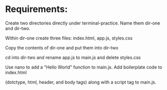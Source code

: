 Requirements:
====================

Create two directories directly under terminal-practice. Name them dir-one and dir-two.

Within dir-one create three files: index.html, app.js, styles.css

Copy the contents of dir-one and put them into dir-two

cd into dir-two and rename app.js to main.js and delete styles.css

Use nano to add a "Hello World" function to main.js. Add boilerplate code to index.html 

(dotctype, html, header, and body tags) along with a script tag to main.js.